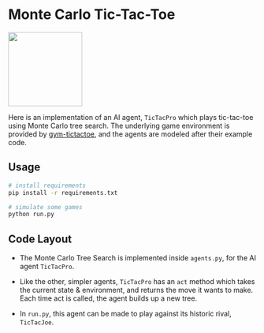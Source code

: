 # Monte Carlo Tic-Tac-Toe

<img src="https://external-content.duckduckgo.com/iu/?u=https%3A%2F%2Fupload.wikimedia.org%2Fwikipedia%2Fcommons%2Fthumb%2F3%2F32%2FTic_tac_toe.svg%2F1200px-Tic_tac_toe.svg.png&f=1&nofb=1" width="150"/>

Here is an implementation of an AI agent, `TicTacPro` which plays tic-tac-toe using Monte Carlo tree search. The underlying game environment is provided by [gym-tictactoe](https://github.com/haje01/gym-tictactoe), and the agents are modeled after their example code.

## Usage

```sh
# install requirements
pip install -r requirements.txt

# simulate some games
python run.py
```

## Code Layout

- The Monte Carlo Tree Search is implemented inside `agents.py`, for the AI agent `TicTacPro`.

- Like the other, simpler agents, `TicTacPro` has an `act` method which takes the current state & environment, and returns the move it wants to make. Each time act is called, the agent builds up a new tree.

- In `run.py`, this agent can be made to play against its historic rival, `TicTacJoe`.
